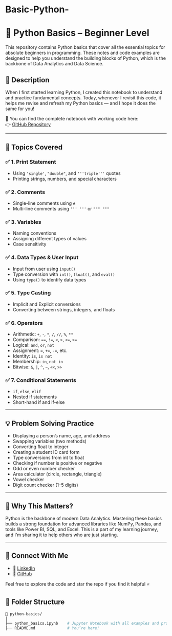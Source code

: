 # Basic-Python-
# 🐍 Python Basics – Beginner Level

This repository contains Python basics that cover all the essential topics for absolute beginners in programming. These notes and code examples are designed to help you understand the building blocks of Python, which is the backbone of Data Analytics and Data Science.

## 📌 Description

When I first started learning Python, I created this notebook to understand and practice fundamental concepts. Today, whenever I revisit this code, it helps me revise and refresh my Python basics — and I hope it does the same for you!

📁 You can find the complete notebook with working code here:  
👉 [GitHub Repository](your-repository-link-goes-here)

---

## 📖 Topics Covered

### ✅ **1. Print Statement**
- Using `'single'`, `"double"`, and `'''triple'''` quotes
- Printing strings, numbers, and special characters

### ✅ **2. Comments**
- Single-line comments using `#`
- Multi-line comments using `''' '''` or `""" """`

### ✅ **3. Variables**
- Naming conventions
- Assigning different types of values
- Case sensitivity

### ✅ **4. Data Types & User Input**
- Input from user using `input()`
- Type conversion with `int()`, `float()`, and `eval()`
- Using `type()` to identify data types

### ✅ **5. Type Casting**
- Implicit and Explicit conversions
- Converting between strings, integers, and floats

### ✅ **6. Operators**
- Arithmetic: `+`, `-`, `*`, `/`, `//`, `%`, `**`
- Comparison: `==`, `!=`, `<`, `>`, `<=`, `>=`
- Logical: `and`, `or`, `not`
- Assignment: `=`, `+=`, `-=`, etc.
- Identity: `is`, `is not`
- Membership: `in`, `not in`
- Bitwise: `&`, `|`, `^`, `~`, `<<`, `>>`

### ✅ **7. Conditional Statements**
- `if`, `else`, `elif`
- Nested if statements
- Short-hand if and if-else

---

## 💡 Problem Solving Practice

- Displaying a person’s name, age, and address
- Swapping variables (two methods)
- Converting float to integer
- Creating a student ID card form
- Type conversions from int to float
- Checking if number is positive or negative
- Odd or even number checker
- Area calculator (circle, rectangle, triangle)
- Vowel checker
- Digit count checker (1–5 digits)

---

## 🎯 Why This Matters?

Python is the backbone of modern Data Analytics. Mastering these basics builds a strong foundation for advanced libraries like NumPy, Pandas, and tools like Power BI, SQL, and Excel. This is a part of my learning journey, and I'm sharing it to help others who are just starting.

---

## 🔗 Connect With Me

- 💼 [LinkedIn](www.linkedin.com/in/ishmal-shahid)
- 📂 [GitHub](your-github-profile-url)

Feel free to explore the code and star the repo if you find it helpful ⭐  


## 📂 Folder Structure

```bash
📁 python-basics/
│
├── python_basics.ipynb    # Jupyter Notebook with all examples and problems
├── README.md              # You’re here!
